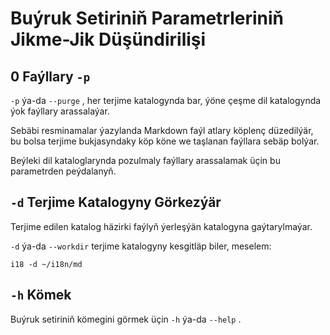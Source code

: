 # Buýruk Setiriniň Parametrleriniň Jikme-Jik Düşündirilişi

## 0 Faýllary `-p`

`-p` ýa-da `--purge` , her terjime katalogynda bar, ýöne çeşme dil katalogynda ýok faýllary arassalaýar.

Sebäbi resminamalar ýazylanda Markdown faýl atlary köplenç düzedilýär, bu bolsa terjime bukjasyndaky köp köne we taşlanan faýllara sebäp bolýar.

Beýleki dil kataloglarynda pozulmaly faýllary arassalamak üçin bu parametrden peýdalanyň.

## `-d` Terjime Katalogyny Görkezýär

Terjime edilen katalog häzirki faýlyň ýerleşýän katalogyna gaýtarylmaýar.

`-d` ýa-da `--workdir` terjime katalogyny kesgitläp biler, meselem:

```
i18 -d ~/i18n/md
```

## `-h` Kömek

Buýruk setiriniň kömegini görmek üçin `-h` ýa-da `--help` .